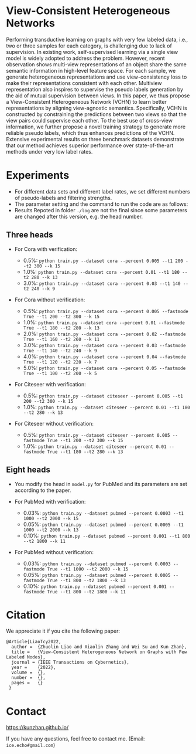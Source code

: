 # View-Consistent Heterogeneous Networks
Performing transductive learning on graphs with very few labeled data, i.e., two or three samples for each category, is challenging due to lack of supervision. In existing work, self-supervised learning via a single view model is widely adopted to address the problem. However, recent observation shows multi-view representations of an object share the same semantic information in high-level feature space. For each sample, we generate heterogeneous representations and use view-consistency loss to make their representations consistent with each other. Multiview representation also inspires to supervise the pseudo labels generation by the aid of mutual supervision between views. In this paper, we thus propose a View-Consistent Heterogeneous Network (VCHN) to learn better representations by aligning view-agnostic semantics. Specifically, VCHN is constructed by constraining the predictions between two views so that the view pairs could supervise each other. To the best use of cross-view information, we further propose a novel training strategy to generate more reliable pseudo labels, which thus enhances predictions of the VCHN. Extensive experimental results on three benchmark datasets demonstrate that our method achieves superior performance over state-of-the-art methods under very low label rates.

# Experiments
- For different data sets and different label rates, we set different numbers of pseudo-labels and filtering strengths.
- The parameter setting and the command to run the code are as follows:
- Results Repoted in folder `./log` are not the final since some parameters are changed after this version, e.g. the head number.

## Three heads
- For Cora with verification:
  - 0.5%: `python train.py --dataset cora --percent 0.005 --t1 200 --t2 300 --k 15`
  - 1.0%: `python train.py --dataset cora --percent 0.01 --t1 180 --t2 280 --k 13`
  - 3.0%: `python train.py --dataset cora --percent 0.03 --t1 140 --t2 240 --k 9`

- For Cora without verification:
    - 0.5%: `python train.py --dataset cora --percent 0.005 --fastmode True --t1 200 --t2 300 --k 15`
    - 1.0%: `python train.py --dataset cora --percent 0.01 --fastmode True --t1 180 --t2 280 --k 13`
    - 2.0%: `python train.py --dataset cora --percent 0.02 --fastmode True --t1 160 --t2 260 --k 11`
    - 3.0%: `python train.py --dataset cora --percent 0.03 --fastmode True --t1 140 --t2 240 --k 9`
    - 4.0%: `python train.py --dataset cora --percent 0.04 --fastmode True --t1 120 --t2 220 --k 7`
    - 5.0%: `python train.py --dataset cora --percent 0.05 --fastmode True --t1 100 --t2 200 --k 5`

- For Citeseer with verification:
    - 0.5%: `python train.py --dataset citeseer --percent 0.005 --t1 200 --t2 300 --k 15`
    - 1.0%: `python train.py --dataset citeseer --percent 0.01 --t1 180 --t2 280 --k 13`

- For Citeseer without verification:
    - 0.5%: `python train.py --dataset citeseer --percent 0.005 --fastmode True --t1 200 --t2 300 --k 15`
    - 1.0%: `python train.py --dataset citeseer --percent 0.01 --fastmode True --t1 180 --t2 280 --k 13`
## Eight heads 
- You modify the head in `model.py` for PubMed and its parameters are set according to the paper.
- For PubMed with verification:
    - 0.03%: `python train.py --dataset pubmed --percent 0.0003 --t1 1000 --t2 2000 --k 15`
    - 0.05%: `python train.py --dataset pubmed --percent 0.0005 --t1 1000 --t2 2000 --k 13`
    - 0.10%: `python train.py --dataset pubmed --percent 0.001 --t1 800 --t2 1800 --k 11`

- For PubMed without verification:
    - 0.03%: `python train.py --dataset pubmed --percent 0.0003 --fastmode True --t1 1000 --t2 2000 --k 15`
    - 0.05%: `python train.py --dataset pubmed --percent 0.0005 --fastmode True --t1 800 --t2 1800 --k 13`
    - 0.10%: `python train.py --dataset pubmed --percent 0.001 --fastmode True --t1 800 --t2 1800 --k 11`

# Citation
We appreciate it if you cite the following paper:
```
@Article{LiaoTcy2022,
  author =  {Zhuolin Liao and Xiaolin Zhang and Wei Su and Kun Zhan},
  title =   {View-Consistent Heterogeneous Network on Graphs with Few Labeled Nodes},
  journal = {IEEE Transactions on Cybernetics},
  year =    {2022},
  volume =  {},
  number =  {},
  pages =   {}
 }

```

# Contact
https://kunzhan.github.io/

If you have any questions, feel free to contact me. (Email: `ice.echo#gmail.com`)
